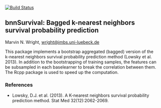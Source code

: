 [![Build Status](https://travis-ci.org/mnwright/bnnSurvival.svg?branch=master)](https://travis-ci.org/mnwright/bnnSurvival)

## bnnSurvival: Bagged k-nearest neighbors survival probability prediction
Marvin N. Wright, wright@imbs.uni-luebeck.de

This package implements a bootstrap aggregated (bagged) version of the k-nearest neighbors survival probability prediction method (Lowsky et al. 2013). In addition to the bootstrapping of training samples, the features can be subsampled in each baselearner to break the correlation between them. The Rcpp package is used to speed up the computation.

### References
* Lowsky, D.J. et al. (2013). A K-nearest neighbors survival probability prediction method. Stat Med 32(12):2062-2069.
